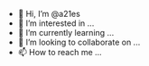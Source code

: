- 👋 Hi, I’m @a21es
- 👀 I’m interested in ...
- 🌱 I’m currently learning ...
- 💞️ I’m looking to collaborate on ...
- 📫 How to reach me ...

<!---
a21es/a21es is a ✨ special ✨ repository because its `README.md` (this file) appears on your GitHub profile.
You can click the Preview link to take a look at your changes.
--->
